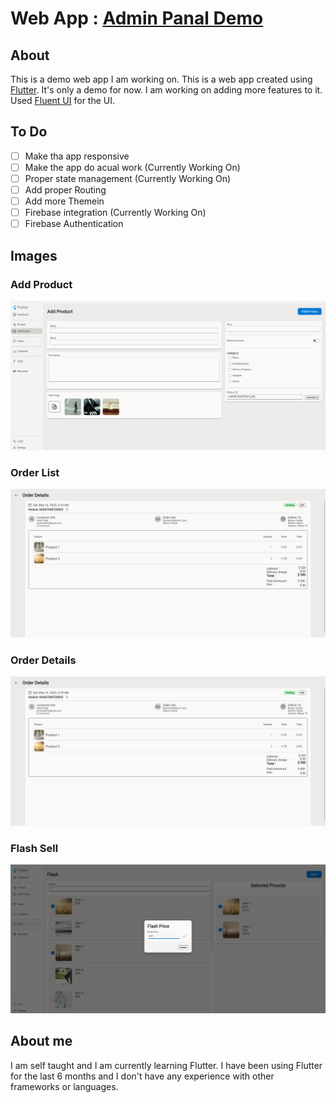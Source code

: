# Web App : [Admin Panal Demo](https://ahnaf16.github.io/admin_panal/)

## About

This is a demo web app I am working on. This is a web app created using [Flutter](https://flutter.dev/). It's only a demo for now. I am working on adding more features to it. Used [Fluent UI](https://pub.dev/packages/fluent_ui) for the UI.

## To Do

- [ ] Make tha app responsive
- [ ] Make the app do acual work (Currently Working On)
- [ ] Proper state management (Currently Working On)
- [ ] Add proper Routing
- [ ] Add more Themein
- [ ] Firebase integration (Currently Working On)
- [ ] Firebase Authentication

## Images

### Add Product

![add_product](https://github.com/Ahnaf16/admin_panal/blob/main/assets/img/addProduct.png?raw=true)

### Order List

![order_list](https://github.com/Ahnaf16/admin_panal/blob/main/assets/img/orderInfo.png?raw=true)

### Order Details

![Order Details](https://github.com/Ahnaf16/admin_panal/blob/main/assets/img/orderInfo.png?raw=true)

### Flash Sell

![Flash](https://github.com/Ahnaf16/admin_panal/blob/main/assets/img/flash.png?raw=true)

## About me

I am self taught and I am currently learning Flutter. I have been using Flutter for the last 6 months and I don't have any experience with other frameworks or languages.
